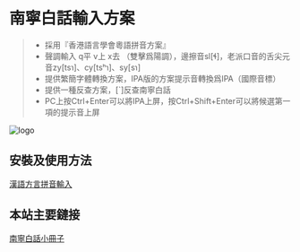 # 南寧白話輸入方案

> * 採用『香港語言學會粵語拼音方案』
> * 聲調輸入 q平 v上 x去 （雙擊爲陽調），邊擦音sl[ɬ]，老派口音的舌尖元音zy[tsɿ]、cy[tsʰɿ]、sy[sɿ]
> * 提供繁簡字體轉換方案，IPA版的方案提示音轉換爲IPA（國際音標）
> * 提供一種反查方案，[`]反查南寧白話
> * PC上按Ctrl+Enter可以將IPA上屏，按Ctrl+Shift+Enter可以將候選第一項的提示音上屏

![logo](http://wx1.sinaimg.cn/large/69144085gy1fxfy2tgoipj20kt0ebdgh.jpg)

## 安裝及使用方法

[漢語方言拼音輸入](https://laubonghaudoi.github.io/dialects/)

## 本站主要鏈接

[南寧白話小冊子](https://leimaau.github.io/book/) 
